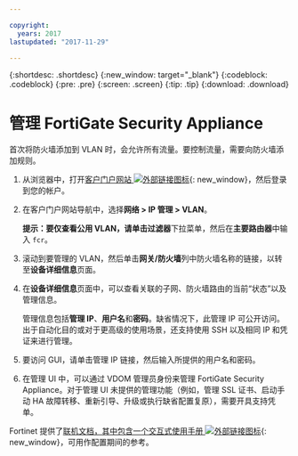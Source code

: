 ```yaml
---

copyright:
  years: 2017
lastupdated: "2017-11-29"

---
```


{:shortdesc: .shortdesc}
{:new_window: target="_blank"}
{:codeblock: .codeblock}
{:pre: .pre}
{:screen: .screen}
{:tip: .tip}
{:download: .download}

# 管理 FortiGate Security Appliance

首次将防火墙添加到 VLAN 时，会允许所有流量。要控制流量，需要向防火墙添加规则。 

1. 从浏览器中，打开[客户门户网站 ![外部链接图标](../../icons/launch-glyph.svg "外部链接图标")](https://control.softlayer.com/){: new_window}，然后登录到您的帐户。
2. 在客户门户网站导航中，选择**网络 > IP 管理 > VLAN**。 

	**提示：**要仅查看公用 VLAN，请单击**过滤器**下拉菜单，然后在**主要路由器**中输入 ``fcr``。
3. 滚动到要管理的 VLAN，然后单击**网关/防火墙**列中防火墙名称的链接，以转至**设备详细信息**页面。
4. 在**设备详细信息**页面中，可以查看关联的子网、防火墙路由的当前“状态”以及管理信息。 

	管理信息包括**管理 IP**、**用户名**和**密码**。缺省情况下，此管理 IP 可公开访问。出于自动化目的或对于更高级的使用场景，还支持使用 SSH 以及相同 IP 和凭证来进行管理。
5. 要访问 GUI，请单击管理 IP 链接，然后输入所提供的用户名和密码。 
6. 在管理 UI 中，可以通过 VDOM 管理员身份来管理 FortiGate Security Appliance。对于管理 UI 未提供的管理功能（例如，管理 SSL 证书、启动手动 HA 故障转移、重新引导、升级或执行缺省配置复原），需要开具支持凭单。

Fortinet 提供了[联机文档，其中包含一个交互式使用手册 ![外部链接图标](../../icons/launch-glyph.svg "外部链接图标")](http://cookbook.fortinet.com/fortigate/){: new_window}，可用作配置期间的参考。
